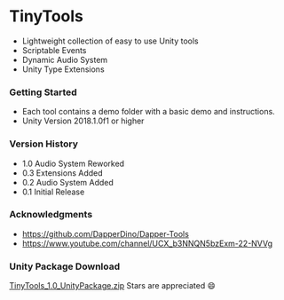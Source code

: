 # TinyTools
* Lightweight collection of easy to use Unity tools
* Scriptable Events
* Dynamic Audio System
* Unity Type Extensions

### Getting Started
* Each tool contains a demo folder with a basic demo and instructions.
* Unity Version 2018.1.0f1 or higher

### Version History
* 1.0 Audio System Reworked
* 0.3 Extensions Added
* 0.2 Audio System Added
* 0.1 Initial Release

### Acknowledgments

* https://github.com/DapperDino/Dapper-Tools
* https://www.youtube.com/channel/UCX_b3NNQN5bzExm-22-NVVg

### Unity Package Download
[TinyTools_1.0_UnityPackage.zip](https://github.com/1ukeb/TinyTools/files/6897961/TinyTools_1.0_UnityPackage.zip)
Stars are appreciated :smile:
